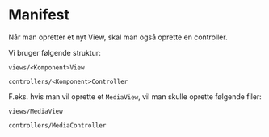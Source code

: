 # Manifest

Når man opretter et nyt View, skal man også oprette en controller.

Vi bruger følgende struktur:

`views/<Komponent>View`

`controllers/<Komponent>Controller`

F.eks. hvis man vil oprette et `MediaView`,
vil man skulle oprette følgende filer:

`views/MediaView`

`controllers/MediaController`

